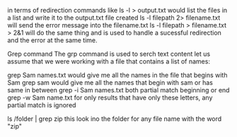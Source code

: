 in terms of redirection
commands like ls -l > output.txt would list the files in a list and write it to the output.txt file created
ls -l filepath 2> filename.txt will send the error message into the filename.txt
ls -l filepath > filename.txt > 2&1 will do the same thing and is used to handle a sucessful redirection and the error at the same time.

Grep command
The grp command is used to serch text content
let us assume that we were working with a file that contains a list of names:

grep Sam names.txt would give me all the names in the file that begins with Sam
grep sam would give me all the names that begin with sam or has same in between
grep -i Sam names.txt both partial match beginning or end
grep -w Sam name.txt for only results that have only these letters, any partial match is ignored

ls /folder | grep zip this look ino the folder for any file name with the word "zip"
